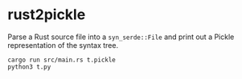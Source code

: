 # rust2pickle

Parse a Rust source file into a `syn_serde::File` and print out a Pickle
representation of the syntax tree.

```text
cargo run src/main.rs t.pickle
python3 t.py
```
